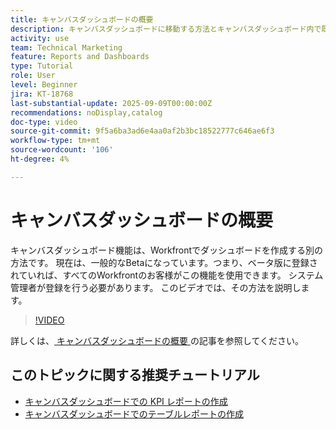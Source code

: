 ```yaml
---
title: キャンバスダッシュボードの概要
description: キャンバスダッシュボードに移動する方法とキャンバスダッシュボード内で既存のレポートを使用したシンプルなダッシュボードを作成する方法について説明します。
activity: use
team: Technical Marketing
feature: Reports and Dashboards
type: Tutorial
role: User
level: Beginner
jira: KT-18768
last-substantial-update: 2025-09-09T00:00:00Z
recommendations: noDisplay,catalog
doc-type: video
source-git-commit: 9f5a6ba3ad6e4aa0af2b3bc18522777c646ae6f3
workflow-type: tm+mt
source-wordcount: '106'
ht-degree: 4%

---
```


# キャンバスダッシュボードの概要

キャンバスダッシュボード機能は、Workfrontでダッシュボードを作成する別の方法です。 現在は、一般的なBetaになっています。つまり、ベータ版に登録されていれば、すべてのWorkfrontのお客様がこの機能を使用できます。 システム管理者が登録を行う必要があります。 このビデオでは、その方法を説明します。

>[!VIDEO](https://video.tv.adobe.com/v/3474020/?quality=12&learn=on&enablevpops)

詳しくは、[ キャンバスダッシュボードの概要 ](https://experienceleague.adobe.com/ja/docs/workfront/using/reporting/canvas-dashboards/canvas-dashboards-overview) の記事を参照してください。

## このトピックに関する推奨チュートリアル

* [ キャンバスダッシュボードでの KPI レポートの作成 ](/help/reporting/canvas-dashboards/create-a-kpi-report-on-a-canvas-dashboard.md)
* [キャンバスダッシュボードでのテーブルレポートの作成](/help/reporting/canvas-dashboards/create-a-table-report-on-a-canvas-dashboard.md)
